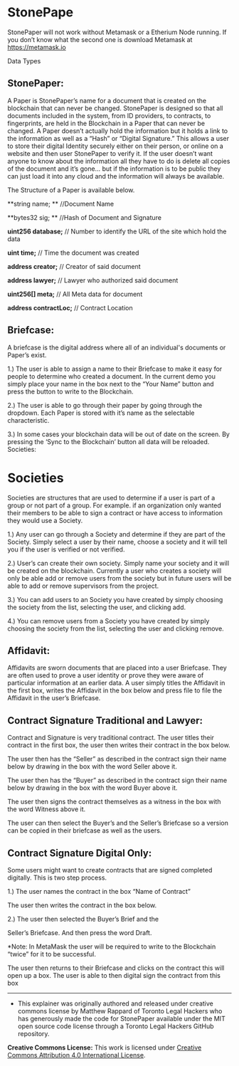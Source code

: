 # StonePape

StonePaper will not work without Metamask or a Etherium Node running. If you don’t know what the second one is download Metamask at https://metamask.io

Data Types

## StonePaper:

A Paper is StonePaper’s name for a document that is created on the blockchain that can never be changed. StonePaper is designed so that all documents included in the system, from ID providers, to contracts, to fingerprints, are held in the Blockchain in a Paper that can never be changed. A Paper doesn’t actually hold the information but it holds a link to the information as well as a “Hash” or “Digital Signature.” This allows a user to store their digital Identity securely either on their person, or online on a website and then user StonePaper to verify it. If the user doesn’t want anyone to know about the information all they have to do is delete all copies of the document and it’s gone… but if the information is to be public they can just load it into any cloud and the information will always be available.

The Structure of a Paper is available below.


**string name; **                        //Document Name

**bytes32 sig; **                        //Hash of Document and Signature

**uint256 database;**                 // Number to identify the URL of the site which hold the data

**uint time;**                      // Time the document was created

**address creator;**                 // Creator of said document

**address lawyer;**                 // Lawyer who authorized said document

**uint256[] meta;**                 // All Meta data for document

**address contractLoc;**                 // Contract Location

## Briefcase:

A briefcase is the digital address where all of an individual's documents or Paper’s exist.

1.) The user is able to assign a name to their Briefcase to make it easy for people to determine who created a document. In the current demo you simply place your name in the box next to the “Your Name” button and press the button to write to the Blockchain.

2.) The user is able to go through their paper by going through the dropdown. Each Paper is stored with it’s name as the selectable characteristic.  

3.) In some cases your blockchain data will be out of date on the screen. By pressing the ‘Sync to the Blockchain’ button all data will be reloaded.
Societies:

# Societies 

Societies are structures that are used to determine if a user is part of a group or not part of a group. For example. if an organization only wanted their members to be able to sign a contract or have access to information they would use a Society.

1.) Any user can go through a Society and determine if they are part of the Society. Simply select a user by their name, choose a society and it will tell you if the user is verified or not verified.

2.) User’s can create their own society. Simply name your society and it will be created on the blockchain. Currently a user who creates a society will only be able add or remove users from the society but in future users will be able to add or remove supervisors from the project.

3.) You can add users to an Society you have created by simply choosing the society from the list, selecting the user, and  clicking add.

4.) You can remove users from a Society you have created by simply choosing the society from the list, selecting the user and clicking remove.

## Affidavit:

Affidavits are sworn documents that are placed into a user Briefcase. They are often used to prove a user identity or prove they were aware of particular information at an earlier data. A user simply titles the Affidavit in the first box, writes the Affidavit in the box below and press file to file the Affidavit in the user’s Briefcase.

## Contract Signature Traditional and Lawyer:

Contract and Signature is very traditional contract. The user titles their contract in the first box, the user then writes their contract in the box below.

The user then has the “Seller” as described in the contract sign their name below by drawing in the box with the word Seller above it.

The user then has the “Buyer” as described in the contract sign their name below by drawing in the box with the word Buyer above it.

The user then signs the contract themselves as a witness in the box with the word Witness above it.

The user can then select the Buyer’s and the Seller’s Briefcase so a version can be copied in their briefcase as well as the users.

## Contract Signature Digital Only:

Some users might want to create contracts that are signed completed digitally. This is two step process.

1.)        The user names the contract in the box “Name of Contract”

The user then writes the contract in the box below.

2.)        The user then selected the Buyer’s Brief and the 

Seller’s Briefcase. And then press  the word Draft.

*Note: In MetaMask the user will be required to write to the Blockchain “twice” for it to be successful.

The user then returns to their Briefcase and clicks on the contract this will open up a box. The user is able to then digital sign the contract from this box

 - - - - - - - - - -
 * This explainer was originally authored and released under creative commons license by Matthew Rappard of Toronto Legal Hackers who has generously made the code for StonePaper available under the MIT open source code license through a Toronto Legal Hackers GitHub repository.
 
**Creative Commons License:** This work is licensed under [Creative Commons Attribution 4.0 International License](http://creativecommons.org/licenses/by/4.0/).
